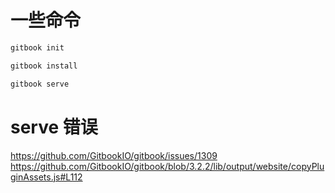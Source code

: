 

# 一些命令
```sh
gitbook init

gitbook install

gitbook serve

```

# serve 错误
https://github.com/GitbookIO/gitbook/issues/1309
https://github.com/GitbookIO/gitbook/blob/3.2.2/lib/output/website/copyPluginAssets.js#L112


